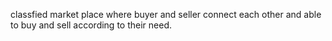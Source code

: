 classfied market place where buyer and seller connect each other and able to  buy and sell according to their need.

